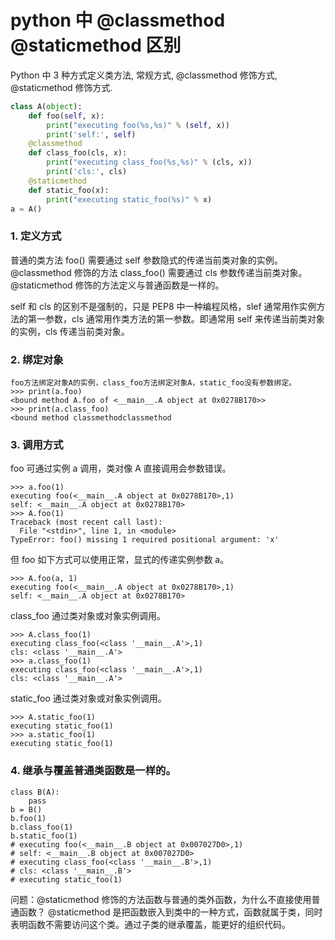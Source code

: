# python 中 @classmethod @staticmethod 区别

Python 中 3 种方式定义类方法, 常规方式, @classmethod 修饰方式, @staticmethod 修饰方式.

```python
class A(object):
    def foo(self, x):
        print("executing foo(%s,%s)" % (self, x))
        print('self:', self)
    @classmethod
    def class_foo(cls, x):
        print("executing class_foo(%s,%s)" % (cls, x))
        print('cls:', cls)
    @staticmethod
    def static_foo(x):
        print("executing static_foo(%s)" % x)    
a = A()
```

### 1. 定义方式

普通的类方法 foo() 需要通过 self 参数隐式的传递当前类对象的实例。 @classmethod 修饰的方法 class_foo() 需要通过 cls 参数传递当前类对象。@staticmethod 修饰的方法定义与普通函数是一样的。

self 和 cls 的区别不是强制的，只是 PEP8 中一种编程风格，slef 通常用作实例方法的第一参数，cls 通常用作类方法的第一参数。即通常用 self 来传递当前类对象的实例，cls 传递当前类对象。

### 2. 绑定对象

```
foo方法绑定对象A的实例，class_foo方法绑定对象A，static_foo没有参数绑定。
>>> print(a.foo)
<bound method A.foo of <__main__.A object at 0x0278B170>>
>>> print(a.class_foo)
<bound method classmethodclassmethod
```

### 3. 调用方式

foo 可通过实例 a 调用，类对像 A 直接调用会参数错误。

```
>>> a.foo(1)
executing foo(<__main__.A object at 0x0278B170>,1)
self: <__main__.A object at 0x0278B170>
>>> A.foo(1)
Traceback (most recent call last):
  File "<stdin>", line 1, in <module>
TypeError: foo() missing 1 required positional argument: 'x'
```

但 foo 如下方式可以使用正常，显式的传递实例参数 a。

```
>>> A.foo(a, 1)
executing foo(<__main__.A object at 0x0278B170>,1)
self: <__main__.A object at 0x0278B170>
```

class_foo 通过类对象或对象实例调用。

```
>>> A.class_foo(1)
executing class_foo(<class '__main__.A'>,1)
cls: <class '__main__.A'>
>>> a.class_foo(1)
executing class_foo(<class '__main__.A'>,1)
cls: <class '__main__.A'>
```

static_foo 通过类对象或对象实例调用。

```
>>> A.static_foo(1)
executing static_foo(1)
>>> a.static_foo(1)
executing static_foo(1)
```

### 4. 继承与覆盖普通类函数是一样的。

```
class B(A):
    pass
b = B()
b.foo(1)
b.class_foo(1)
b.static_foo(1)
# executing foo(<__main__.B object at 0x007027D0>,1)
# self: <__main__.B object at 0x007027D0>
# executing class_foo(<class '__main__.B'>,1)
# cls: <class '__main__.B'>
# executing static_foo(1)
```

问题：@staticmethod 修饰的方法函数与普通的类外函数，为什么不直接使用普通函数？
@staticmethod 是把函数嵌入到类中的一种方式，函数就属于类，同时表明函数不需要访问这个类。通过子类的继承覆盖，能更好的组织代码。